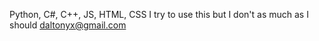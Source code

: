 Python, C#, C++, JS, HTML, CSS
I try to use this but I don't as much as I should
daltonyx@gmail.com
